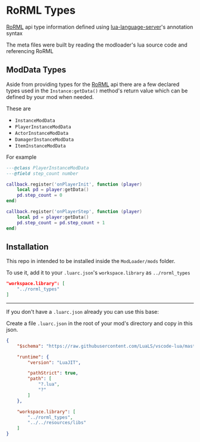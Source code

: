 # RoRML Types

[RoRML](https://saturnyoshi.gitlab.io/RoRML-Docs/index.html) api type information defined using [lua-language-server](https://github.com/LuaLS/lua-language-server)'s annotation syntax

The meta files were built by reading the modloader's lua source code and referencing RoRML

## ModData Types

Aside from providing types for the [RoRML](https://saturnyoshi.gitlab.io/RoRML-Docs/index.html) api there are a few declared types used in the `Instance:getData()` method's return value which can be defined by your mod when needed.

These are
 - `InstanceModData`
 - `PlayerInstanceModData`
 - `ActorInstanceModData`
 - `DamagerInstanceModData`
 - `ItemInstanceModData`

For example
```lua
---@class PlayerInstanceModData
---@field step_count number

callback.register('onPlayerInit', function (player)
	local pd = player:getData()
	pd.step_count = 0
end)

callback.register('onPlayerStep', function (player)
	local pd = player:getData()
	pd.step_count = pd.step_count + 1
end)
```

## Installation

This repo in intended to be installed inside the `ModLoader/mods` folder.

To use it, add it to your `.luarc.json`'s `workspace.library` as `../rorml_types`
```json
"workspace.library": [
    "../rorml_types"
]
```


---

If you don't have a `.luarc.json` already you can use this base:

Create a file `.luarc.json` in the root of your mod's directory and copy in this json.

```json
{
    "$schema": "https://raw.githubusercontent.com/LuaLS/vscode-lua/master/setting/schema.json",

    "runtime": {
        "version": "LuaJIT",

        "pathStrict": true,
        "path": [
            "?.lua",
            "?"
        ]
    },

    "workspace.library": [
        "../rorml_types",
        "../../resources/libs"
    ]
}
```

